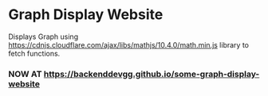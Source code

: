 # Graph Display Website
Displays Graph using https://cdnjs.cloudflare.com/ajax/libs/mathjs/10.4.0/math.min.js library to fetch functions.

### NOW AT https://backenddevgg.github.io/some-graph-display-website
